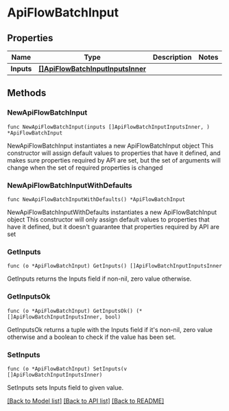 # ApiFlowBatchInput

## Properties

Name | Type | Description | Notes
------------ | ------------- | ------------- | -------------
**Inputs** | [**[]ApiFlowBatchInputInputsInner**](ApiFlowBatchInputInputsInner.md) |  | 

## Methods

### NewApiFlowBatchInput

`func NewApiFlowBatchInput(inputs []ApiFlowBatchInputInputsInner, ) *ApiFlowBatchInput`

NewApiFlowBatchInput instantiates a new ApiFlowBatchInput object
This constructor will assign default values to properties that have it defined,
and makes sure properties required by API are set, but the set of arguments
will change when the set of required properties is changed

### NewApiFlowBatchInputWithDefaults

`func NewApiFlowBatchInputWithDefaults() *ApiFlowBatchInput`

NewApiFlowBatchInputWithDefaults instantiates a new ApiFlowBatchInput object
This constructor will only assign default values to properties that have it defined,
but it doesn't guarantee that properties required by API are set

### GetInputs

`func (o *ApiFlowBatchInput) GetInputs() []ApiFlowBatchInputInputsInner`

GetInputs returns the Inputs field if non-nil, zero value otherwise.

### GetInputsOk

`func (o *ApiFlowBatchInput) GetInputsOk() (*[]ApiFlowBatchInputInputsInner, bool)`

GetInputsOk returns a tuple with the Inputs field if it's non-nil, zero value otherwise
and a boolean to check if the value has been set.

### SetInputs

`func (o *ApiFlowBatchInput) SetInputs(v []ApiFlowBatchInputInputsInner)`

SetInputs sets Inputs field to given value.



[[Back to Model list]](../README.md#documentation-for-models) [[Back to API list]](../README.md#documentation-for-api-endpoints) [[Back to README]](../README.md)


